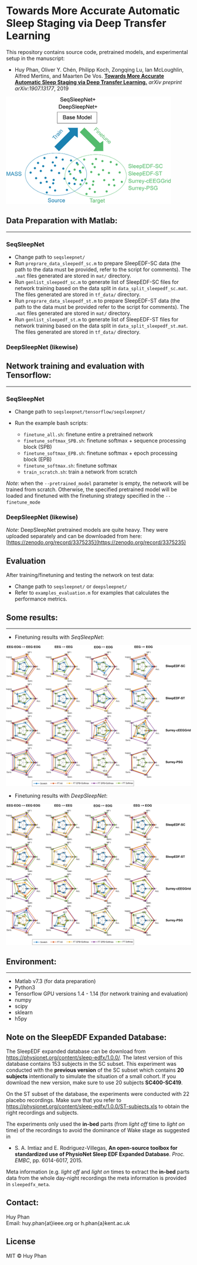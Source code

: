 

# Towards More Accurate Automatic Sleep Staging via Deep Transfer Learning

This repository contains source code, pretrained models, and experimental setup in the manuscript:

- Huy Phan, Oliver Y. Chén, Philipp Koch, Zongqing Lu, Ian McLoughlin, Alfred Mertins, and Maarten De Vos. [__Towards More Accurate Automatic Sleep Staging via Deep Transfer Learning.__](https://arxiv.org/abs/1907.13177) _arXiv preprint arXiv:1907.13177_, 2019

<img src="figure/Sleep_Transfer.png" class="center" alt="Sleep Transfer Learning" width="450"/>

## Data Preparation with Matlab:
-------------

### SeqSleepNet
- Change path to `seqsleepnet/`
- Run `preprare_data_sleepedf_sc.m` to prepare SleepEDF-SC data (the path to the data must be provided, refer to the script for comments). The `.mat` files generated are stored in `mat/` directory.
- Run `genlist_sleepedf_sc.m` to generate list of SleepEDF-SC files for network training based on the data split in  `data_split_sleepedf_sc.mat`. The files generated are stored in `tf_data/` directory.
- Run `preprare_data_sleepedf_st.m` to prepare SleepEDF-ST data (the path to the data must be provided refer to the script for comments). The `.mat` files generated are stored in `mat/` directory.
- Run `genlist_sleepedf_st.m` to generate list of SleepEDF-ST files for network training based on the data split in  `data_split_sleepedf_st.mat`. The files generated are stored in `tf_data/` directory.

### DeepSleepNet (likewise)

## Network training and evaluation with Tensorflow:
-------------
### SeqSleepNet
- Change path to `seqsleepnet/tensorflow/seqsleepnet/`
- Run the example bash scripts:

	- `finetune_all.sh`: finetune entire a pretrained network
	- `finetune_softmax_SPB.sh`: finetune softmax + sequence processing block (SPB)
	- `finetune_softmax_EPB.sh`: finetune  softmax + epoch processing block (EPB)
	- `finetune_softmax.sh`: finetune softmax
	- `train_scratch.sh`: train a network from scratch

_Note_: when the `--pretrained_model` parameter is empty, the network will be trained from scratch. Otherwise, the specified pretrained model will be loaded and finetuned with the finetuning strategy specified in the `--finetune_mode` 
### DeepSleepNet (likewise)

_Note_: DeepSleepNet pretrained models are quite heavy. They were uploaded separately and can be downloaded from here: [https://zenodo.org/record/3375235](https://zenodo.org/record/3375235) 

## Evaluation
After training/finetuning and testing the network on test data:

- Change path to `seqsleepnet/` or `deepsleepnet/`
- Refer to `examples_evaluation.m` for examples that calculates the performance metrics.

## Some results:
-------------
- Finetuning results with _SeqSleepNet_:

![seqsleepnet_results](figure/seqsleepnet_finetuning.png)

- Finetuning results with _DeepSleepNet_:

![deepsleepnet_results](figure/deepsleepnet_finetuning.png)

## Environment:
-------------
- Matlab v7.3 (for data preparation)
- Python3
- Tensorflow GPU versions 1.4 - 1.14  (for network training and evaluation)
- numpy
- scipy
- sklearn
- h5py

## Note on the SleepEDF Expanded Database:

The SleepEDF expanded database can be download from https://physionet.org/content/sleep-edfx/1.0.0/. The latest version of this database contains 153 subjects in the SC subset. This experiment was conducted with the __previous version__ of the SC subset which contains __20 subjects__ intentionally to simulate the situation of a small cohort. If you download the new version, make sure to use 20 subjects __SC400-SC419__.

On the ST subset of the database, the experiments were conducted with 22 placebo recordings. Make sure that you refer to https://physionet.org/content/sleep-edfx/1.0.0/ST-subjects.xls to obtain the right recordings and subjects.

The experiments only used the __in-bed__ parts (from _light off_ time to _light on_ time) of the recordings to avoid the dominance of Wake stage  as suggested in 

- S. A. Imtiaz and E. Rodriguez-Villegas, __An open-source toolbox for standardized use of PhysioNet Sleep EDF Expanded Database__. _Proc. EMBC_, pp. 6014-6017, 2015.

Meta information (e.g. _light off_ and _light on_ times to extract the __in-bed__ parts data from the whole day-night recordings the meta information is provided in `sleepedfx_meta`.

## Contact:

Huy Phan <br>
Email: huy.phan{at}ieee.org or h.phan{a}kent.ac.uk  

## License

MIT © Huy Phan
